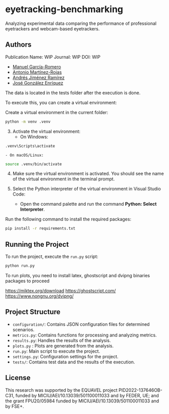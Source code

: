 # eyetracking-benchmarking
Analyzing experimental data comparing the performance of professional eyetrackers and webcam-based eyetrackers.

## Authors
Publication Name: WIP
Journal: WIP
DOI: WIP

- [Manuel García-Romero](https://scholar.google.com/citations?hl=es&user=eu0urvcAAAAJ)
- [Antonio Martínez-Rojas](https://scholar.google.com/citations?user=qhMxtwMAAAAJ&hl=es&oi=ao)
- [Andrés Jiménez Ramírez](https://scholar.google.com/citations?user=qxRi-4gAAAAJ&hl=es&oi=ao)
- [José González Enríquez](https://scholar.google.com/citations?user=uMfdKyEAAAAJ&hl=es&oi=ao)

The data is located in the tests folder after the execution is done.

To execute this, you can create a virtual environment:

Create a virtual environment in the current folder:

```bash
python -m venv .venv
```

3. Activate the virtual environment:
    - On Windows:
        
```bash
.venv\Scripts\activate
```
    - On macOS/Linux:
        
```bash
source .venv/bin/activate
```

4. Make sure the virtual environment is activated. You should see the name of the virtual environment in the terminal prompt.

5. Select the Python interpreter of the virtual environment in Visual Studio Code:
    - Open the command palette and run the command **Python: Select Interpreter**.

Run the following command to install the required packages:

```bash
pip install -r requirements.txt
```

## Running the Project

To run the project, execute the `run.py` script:

```bash
python run.py
```
To run plots, you need to install latex, ghostscript and dvipng binaries packages to proceed

https://miktex.org/download
https://ghostscript.com/
https://www.nongnu.org/dvipng/

## Project Structure

- `configuration/`: Contains JSON configuration files for determined scenarios.
- `metrics.py`: Contains functions for processing and analyzing metrics.
- `results.py`: Handles the results of the analysis.
- `plots.py` : Plots are generated from the analysis.
- `run.py`: Main script to execute the project.
- `settings.py`: Configuration settings for the project.
- `tests/`: Contains test data and the results of the execution.

## License

This research was supported by the EQUAVEL project PID2022-137646OB-C31, funded
by MICIU/AEI/10.13039/501100011033 and by FEDER, UE; and the
grant FPU20/05984 funded by MICIU/AEI/10.13039/501100011033 and by FSE+.